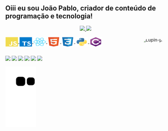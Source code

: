 ## Oiii eu sou João Pablo, criador de conteúdo de programação e tecnologia!
<div align="center">
  <a href="https://github.com/lukeitbby">
  <img height="180em" src="https://github-readme-stats.vercel.app/api?username=lukeitbby&show_false=true&theme=dark&include_all_commits=true&count_private=true"/>
  <img height="180em" src="https://github-readme-stats.vercel.app/api/top-langs/?username=lukeitbby&layout=compact&langs_count=7&theme=dark"/>
</div>
<div style="display: inline_block"><br>
  <img align="center" alt="Lupin-Js" height="30" width="40" src="https://raw.githubusercontent.com/devicons/devicon/master/icons/javascript/javascript-plain.svg">
  <img align="center" alt="Lupin-Ts" height="30" width="40" src="https://raw.githubusercontent.com/devicons/devicon/master/icons/typescript/typescript-plain.svg">
  <img align="center" alt="Lupin-React" height="30" width="40" src="https://raw.githubusercontent.com/devicons/devicon/master/icons/react/react-original.svg">
  <img align="center" alt="Lupin-HTML" height="30" width="40" src="https://raw.githubusercontent.com/devicons/devicon/master/icons/html5/html5-original.svg">
  <img align="center" alt="Lupin-CSS" height="30" width="40" src="https://raw.githubusercontent.com/devicons/devicon/master/icons/css3/css3-original.svg">
  <img align="center" alt="Lupin-Python" height="30" width="40" src="https://raw.githubusercontent.com/devicons/devicon/master/icons/python/python-original.svg">
  <img align="center" alt="Lupin-Csharp" height="30" width="40" src="https://raw.githubusercontent.com/devicons/devicon/master/icons/csharp/csharp-original.svg">
  <img align="right" alt="Lupin-pic" height="170" style="border-radius:50px;" src="https://cdn.discordapp.com/attachments/1009615164846387339/1025775273884520459/download_3.jpg">
</div>
  
  ##
 
<div> 
  <a href="https://www.youtube.com/channel/UCdFm7pKLSL8cbRMGoNSJUIw" target="_blank"><img src="https://img.shields.io/badge/YouTube-000000?style=for-the-badge&logo=youtube&logoColor=white" target="_blank"></a>
  <a href="https://instagram.com/opabloliver" target="_blank"><img src="https://img.shields.io/badge/-Instagram-000000?style=for-the-badge&logo=instagram&logoColor=white" target="_blank"></a>
 	<a href="https://www.twitch.tv/Lukeitbby" target="_blank"><img src="https://img.shields.io/badge/Twitch-000000?style=for-the-badge&logo=twitch&logoColor=white" target="_blank"></a>
 <a href="https://discord.com/channels/@me" target="_blank"><img src="https://img.shields.io/badge/Discord-000000?style=for-the-badge&logo=discord&logoColor=white" target="_blank"></a> 
  <a href = "mailto:lukeitbby@gmail.com"><img src="https://img.shields.io/badge/-Gmail-000000?style=for-the-badge&logo=gmail&logoColor=white" target="_blank"></a>
  <a href="" target="_blank"><img src="https://img.shields.io/badge/-LinkedIn-000000?style=for-the-badge&logo=linkedin&logoColor=white" target="_blank"></a> 
 
  ![Snake animation](https://github.com/rafaballerini/rafaballerini/blob/output/github-contribution-grid-snake.svg)
 
</div>
